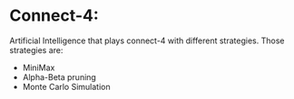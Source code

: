 # **Connect-4:** 
Artificial Intelligence that plays connect-4 with different strategies.
Those strategies are:
- MiniMax
- Alpha-Beta pruning
- Monte Carlo Simulation
